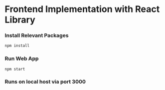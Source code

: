 # Frontend Implementation with React Library

### Install Relevant Packages
```bash
npm install
```

### Run Web App
```bash
npm start
```

### Runs on local host via port 3000
